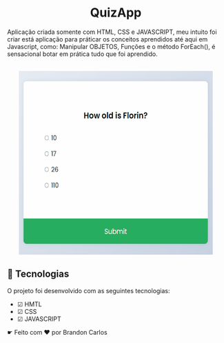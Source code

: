 <h1 align="center">QuizApp</h1>

<p>Aplicação criada somente com HTML, CSS e JAVASCRIPT, meu intuito foi criar está aplicação para práticar os conceitos aprendidos até aqui em Javascript, como: Manipular OBJETOS, Funções e o método ForEach(), é sensacional botar em prática tudo que foi aprendido.</p><br>

<div align="center">
  <img src="./gif/gif.gif" width="450" height="425">
</div>



## 🚀 Tecnologias
O projeto foi desenvolvido com as seguintes tecnologias:

- ☑ HMTL
- ☑ CSS
- ☑ JAVASCRIPT

☛ Feito com ❤ por Brandon Carlos 

